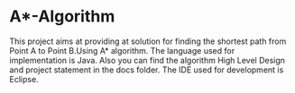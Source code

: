 # A*-Algorithm

This project aims at providing at solution for finding the shortest path from Point A to Point B.Using A* algorithm.
The language used for implementation is Java.
Also you can find the algorithm High Level Design and project statement in the docs folder.
The IDE used for development is Eclipse.


